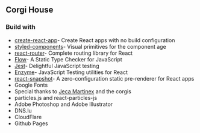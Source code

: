 ## Corgi House

### Build with
- [create-react-app](https://github.com/facebookincubator/create-react-app)- Create React apps with no build configuration
- [styled-components](https://www.styled-components.com/)- Visual primitives for the component age
- [react-router](https://reacttraining.com/react-router/)- Complete routing library for React
- [Flow](https://flow.org/)- A Static Type Checker for JavaScript
- [Jest](https://facebook.github.io/jest/)- Delightful JavaScript testing
- [Enzyme](http://airbnb.io/enzyme/)- JavaScript Testing utilities for React
- [react-snapshot](https://github.com/geelen/react-snapshot)- A zero-configuration static pre-renderer for React apps
- Google Fonts
- Special thanks to [Jeca Martinex](http://jecamartinez.com/) and the corgis
- particles.js and react-particles-js
- Adobe Photoshop and Adobe Illustrator
- DNS.lu
- CloudFlare
- Github Pages